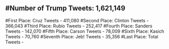 #Number of Trump Tweets: 1,621,149
---
#First Place: Cruz Tweets - 411,080
#Second Place: Clinton Tweets - 366,043
#Third Place: Rubio Tweets - 252,417
#Fourth Place: Sanders Tweets - 142,070
#Fifth Place: Carson Tweets - 78,009
#Sixth Place: Kasich Tweets - 70,760
#Seventh Place: Jeb! Tweets - 35,356
#Last Place: Total Tweets -  
